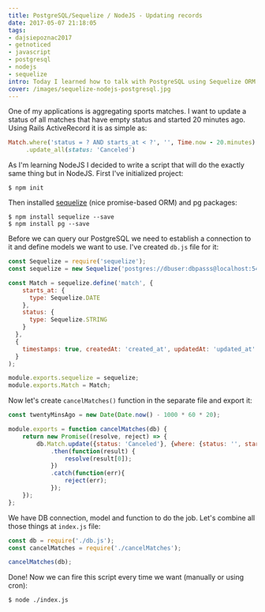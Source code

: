 ```yaml
---
title: PostgreSQL/Sequelize / NodeJS - Updating records
date: 2017-05-07 21:18:05
tags:
- dajsiepoznac2017
- getnoticed
- javascript
- postgresql
- nodejs 
- sequelize
intro: Today I learned how to talk with PostgreSQL using Sequelize ORM.
cover: /images/sequelize-nodejs-postgresql.jpg
---
```

One of my applications is aggregating sports matches. I want to update a status of all matches that have empty status and started 20 minutes ago. Using Rails ActiveRecord it is as simple as: 
```ruby
Match.where('status = ? AND starts_at < ?', '', Time.now - 20.minutes)
     .update_all(status: 'Canceled')
```

As I'm learning NodeJS I decided to write a script that will do the exactly same thing but in NodeJS.  First I've initialized project: 
```
$ npm init
```

Then installed [sequelize](http://docs.sequelizejs.com/en/v3/) (nice promise-based ORM) and pg packages: 
```
$ npm install sequelize --save
$ npm install pg --save
```
Before we can query our PostgreSQL we need to establish a connection to it and define models we want to use. I've created `db.js` file for it: 
```javascript
const Sequelize = require('sequelize');
const sequelize = new Sequelize('postgres://dbuser:dbpasss@localhost:5432/app_db');

const Match = sequelize.define('match', {
    starts_at: {
      type: Sequelize.DATE
    },  
    status: {
      type: Sequelize.STRING
    }            
  }, 
  {
    timestamps: true, createdAt: 'created_at', updatedAt: 'updated_at'
  }
);

module.exports.sequelize = sequelize;
module.exports.Match = Match;
```

Now let's create `cancelMatches()` function in the separate file and export it:
```javascript 
const twentyMinsAgo = new Date(Date.now() - 1000 * 60 * 20);

module.exports = function cancelMatches(db) {
    return new Promise((resolve, reject) => {
        db.Match.update({status: 'Canceled'}, {where: {status: '', starts_at: {$lt: twentyMinsAgo}}})
            .then(function(result) {
                resolve(result[0]);
            })
            .catch(function(err){
                reject(err);
            });
    });
};
```

We have DB connection, model and function to do the job. Let's combine all those things at `index.js` file: 
```javascript 
const db = require('./db.js');
const cancelMatches = require('./cancelMatches');

cancelMatches(db);
```
Done! Now we can fire this script every time we want (manually or using cron):
```
$ node ./index.js
```

